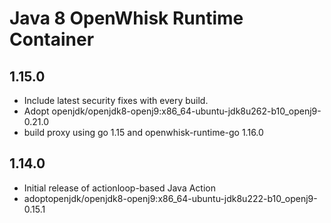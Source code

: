 <!--
#
# Licensed to the Apache Software Foundation (ASF) under one or more
# contributor license agreements.  See the NOTICE file distributed with
# this work for additional information regarding copyright ownership.
# The ASF licenses this file to You under the Apache License, Version 2.0
# (the "License"); you may not use this file except in compliance with
# the License.  You may obtain a copy of the License at
#
#     http://www.apache.org/licenses/LICENSE-2.0
#
# Unless required by applicable law or agreed to in writing, software
# distributed under the License is distributed on an "AS IS" BASIS,
# WITHOUT WARRANTIES OR CONDITIONS OF ANY KIND, either express or implied.
# See the License for the specific language governing permissions and
# limitations under the License.
#
-->

# Java 8 OpenWhisk Runtime Container

## 1.15.0
  - Include latest security fixes with every build.
  - Adopt openjdk/openjdk8-openj9:x86_64-ubuntu-jdk8u262-b10_openj9-0.21.0
  - build proxy using go 1.15 and openwhisk-runtime-go 1.16.0

## 1.14.0
  - Initial release of actionloop-based Java Action
  - adoptopenjdk/openjdk8-openj9:x86_64-ubuntu-jdk8u222-b10_openj9-0.15.1
